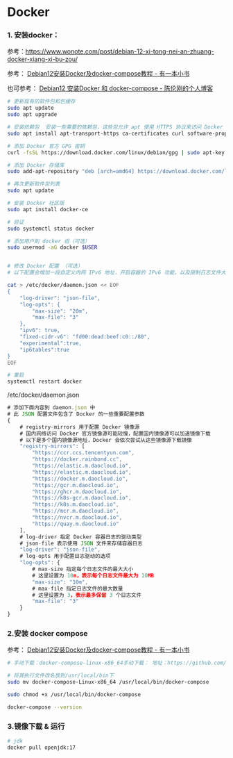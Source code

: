 # Docker

### 1. 安装docker：

参考：https://www.wonote.com/post/debian-12-xi-tong-nei-an-zhuang-docker-xiang-xi-bu-zou/

参考： [Debian12安装Docker及docker-compose教程 - 有一本小书](http://www.tanorqi.cn/archives/wei-ming-ming-wen-zhang#title-4)

也可参考： [Debian12 安装Docker 和 docker-compose - 陈伦刚的个人博客](https://chenlungang.com/?p=bc50b235-7f68-4489-946c-bd59776f64f8)

```sh
# 更新现有的软件包和包缓存
sudo apt update
sudo apt upgrade

# 安装依赖包  安装一些需要的依赖包，这些包允许 apt 使用 HTTPS 协议来访问 Docker 仓库
sudo apt install apt-transport-https ca-certificates curl software-properties-common

# 添加 Docker 官方 GPG 密钥
curl -fsSL https://download.docker.com/linux/debian/gpg | sudo apt-key add -

# 添加 Docker 存储库
sudo add-apt-repository "deb [arch=amd64] https://download.docker.com/linux/debian $(lsb_release -cs) stable"

# 再次更新软件包列表
sudo apt update

# 安装 Docker 社区版
sudo apt install docker-ce

# 验证
sudo systemctl status docker

# 添加用户到 docker 组（可选）
sudo usermod -aG docker $USER


# 修改 Docker 配置 （可选）
# 以下配置会增加一段自定义内网 IPv6 地址，开启容器的 IPv6 功能，以及限制日志文件大小，防止 Docker 日志塞满硬盘 (泪的教训)：

cat > /etc/docker/daemon.json << EOF
{
    "log-driver": "json-file",
    "log-opts": {
        "max-size": "20m",
        "max-file": "3"
    },
    "ipv6": true,
    "fixed-cidr-v6": "fd00:dead:beef:c0::/80",
    "experimental":true,
    "ip6tables":true
}
EOF

# 重启
systemctl restart docker
```



/etc/docker/daemon.json

```js
# 添加下面内容到 daemon.json 中
# 此 JSON 配置文件包含了 Docker 的一些重要配置参数
{
    # registry-mirrors 用于配置 Docker 镜像源
    # 国内网络访问 Docker 官方镜像源可能较慢，配置国内镜像源可以加速镜像下载
    # 以下是多个国内镜像源地址，Docker 会依次尝试从这些镜像源下载镜像
    "registry-mirrors": [
        "https://ccr.ccs.tencentyun.com",
        "https://docker.rainbond.cc",
        "https://elastic.m.daocloud.io",
        "https://elastic.m.daocloud.io",
        "https://docker.m.daocloud.io",
        "https://gcr.m.daocloud.io",
        "https://ghcr.m.daocloud.io",
        "https://k8s-gcr.m.daocloud.io",
        "https://k8s.m.daocloud.io",
        "https://mcr.m.daocloud.io",
        "https://nvcr.m.daocloud.io",
        "https://quay.m.daocloud.io"
    ],
    # log-driver 指定 Docker 容器日志的驱动类型
    # json-file 表示使用 JSON 文件来存储容器日志
    "log-driver": "json-file",
    # log-opts 用于配置日志驱动的选项
    "log-opts": {
        # max-size 指定每个日志文件的最大大小
        # 这里设置为 10m，表示每个日志文件最大为 10MB
        "max-size": "10m",
        # max-file 指定日志文件的最大数量
        # 这里设置为 3，表示最多保留 3 个日志文件
        "max-file": "3"
    }
}
```



### 2.安装 docker compose

参考： [Debian12安装Docker及docker-compose教程 - 有一本小书](http://www.tanorqi.cn/archives/wei-ming-ming-wen-zhang#title-4)

```sh
# 手动下载：docker-compose-linux-x86_64手动下载： 地址：https://github.com/docker/compose/releases  ==》离线下载linux-x86_64 执行包docker-compose-linux-x86_64

# 将其执行文件改名放到/usr/local/bin下
sudo mv docker-compose-Linux-x86_64 /usr/local/bin/docker-compose

sudo chmod +x /usr/local/bin/docker-compose

docker-compose --version

```





### 3.镜像下载 & 运行

```sh
# jdk
docker pull openjdk:17


```

